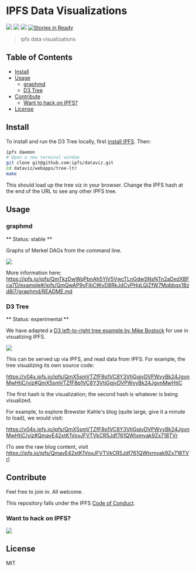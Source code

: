 # IPFS Data Visualizations

[![](https://img.shields.io/badge/made%20by-Protocol%20Labs-blue.svg?style=flat-square)](http://ipn.io)
[![](https://img.shields.io/badge/project-IPFS-blue.svg?style=flat-square)](http://ipfs.io/)
[![](https://img.shields.io/badge/freenode-%23ipfs-blue.svg?style=flat-square)](http://webchat.freenode.net/?channels=%23ipfs)
[![Stories in Ready](https://badge.waffle.io/ipfs/dataviz.svg?label=ready&title=Ready)](http://waffle.io/ipfs/dataviz)

> ipfs data visualizations

## Table of Contents

- [Install](#install)
- [Usage](#usage)
  - [graphmd](#graphmd)
  - [D3 Tree](#d3-tree)
- [Contribute](#contribute)
  - [Want to hack on IPFS?](#want-to-hack-on-ipfs)
- [License](#license)

## Install

To install and run the D3 Tree locally, first [install IPFS](https://ipfs.io/docs/install/). Then:


```sh
ipfs daemon
# Open a new terminal window
git clone git@github.com:ipfs/dataviz.git
cd dataviz/webapps/tree-ltr
make
```

This should load up the tree viz in your browser.
Change the IPFS hash at the end of the URL to see any other IPFS tree.

## Usage

### graphmd

** Status: stable **

Graphs of Merkel DAGs from the command line.

![](https://ipfs.io/ipfs/QmbefthRKDReojALJi8nGPwvUVPqe1aXdoD9ysX44aUfvG/graph.png)

More information here: https://ipfs.io/ipfs/QmTkzDwWqPbnAh5YiV5VwcTLnGdwSNsNTn2aDxdXBFca7D/example#/ipfs/QmQwAP9vFjbCtKvD8RkJdCvPHqLQjZfW7Mqbbqx18zd8j7/graphmd/README.md


### D3 Tree

** Status: experimental **

We have adapted a [D3 left-to-right tree example by Mike Bostock](http://mbostock.github.io/d3/talk/20111018/tree.html) for use in visualizing IPFS.

![](https://cdn.rawgit.com/ipfs/dataviz/6021cea7e49224b1bab784ce04e6ef7019be625b/webapps/tree-ltr/doc/ipfs-core.png)

This can be served up via IPFS, and read data from IPFS.  For example,
the tree visualizing its own source code:

https://v04x.ipfs.io/ipfs/QmX5smVTZfF8p1VC8Y3VtjGqjvDVPWvyBk24JgvnMwHtjC/viz#QmX5smVTZfF8p1VC8Y3VtjGqjvDVPWvyBk24JgvnMwHtjC

The first hash is the visualization; the second hash is whatever is being visualized.

For example, to explore Brewster Kahle's blog (quite large, give it a minute to load), we would visit:

https://v04x.ipfs.io/ipfs/QmX5smVTZfF8p1VC8Y3VtjGqjvDVPWvyBk24JgvnMwHtjC/viz#QmavE42xtK1VovJFVTVkCR5Jdf761QWtxmvak9Zx718TVr

(To see the raw blog content, visit <https://ipfs.io/ipfs/QmavE42xtK1VovJFVTVkCR5Jdf761QWtxmvak9Zx718TVr>)

## Contribute

Feel free to join in. All welcome.

This repository falls under the IPFS [Code of Conduct](https://github.com/ipfs/community/blob/master/code-of-conduct.md).

### Want to hack on IPFS?

[![](https://cdn.rawgit.com/jbenet/contribute-ipfs-gif/master/img/contribute.gif)](https://github.com/ipfs/community/blob/master/contributing.md)

## License

MIT

